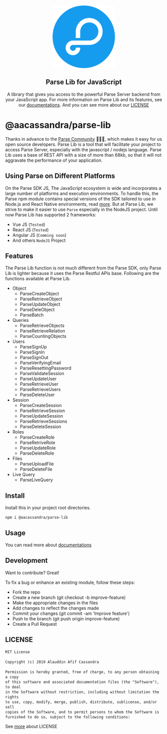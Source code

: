 <p align="center">
    <img alt="Parse Platform" src="assets/img/logo_large.png" width="200">
</p>

<h2 align="center">Parse Lib for JavaScript</h2>

<p align="center">
    A library that gives you access to the powerful Parse Server backend from your JavaScript app. For more information on Parse Lib and its features, see our <a href='https://parse-lib.web.app/#parse-lib'>documentations</a>. And you can see more about our <a href='https://github.com/aacassandra/parse-lib/blob/master/LICENSE'>LICENSE</a>
</p>


# @aacassandra/parse-lib
Thanks in advance to the [Parse Community](https://github.com/parse-community) 👏👏👏, which makes it easy for us open source developers.
Parse Lib is a tool that will facilitate your project to access Parse Server, especially with the javascript / nodejs language. Parse Lib uses a base of REST API with a size of more than 68kb, so that it will not aggravate the performance of your application.

## Using Parse on Different Platforms
On the Parse SDK JS, The JavaScript ecosystem is wide and incorporates a large number of platforms and execution environments. To handle this, the Parse npm module contains special versions of the SDK tailored to use in Node.js and React Native environments, read [more](https://github.com/parse-community/Parse-SDK-JS/blob/master/README.md#using-parse-on-different-platforms). But at Parse Lib, we strive to make it easier to use `Parse` especially in the NodeJS project. Until now Parse Lib has supported 2 frameworks:
- Vue JS (`Tested`)
- React JS (`Tested`)
- Angular JS (`Comming soon`)
- And others `NodeJS` Project

## Features
The Parse Lib function is not much different from the Parse SDK, only Parse Lib is lighter because it uses the Parse Restful APIs base. Following are the functions available at Parse Lib. 

- Object
  - ParseCreateObject
  - ParseRetrieveObject  
  - ParseUpdateObject
  - ParseDeleObject
  - ParseBatch
- Queries
  - ParseRetrieveObjects
  - ParseRetrieveRelation
  - ParseCountingObjects
- Users
  - ParseSignUp
  - ParseSignIn
  - ParseSignOut
  - ParseVerifyingEmail
  - ParseResettingPassword
  - ParseValidateSession
  - ParseUpdateUser
  - ParseRetrieveUser
  - ParseRetrieveUsers
  - ParseDeleteUser
- Session
  - ParseCreateSession
  - ParseRetrieveSession
  - ParseUpdateSession
  - ParseRetrieveSessions
  - ParseDeleteSession
- Roles
  - ParseCreateRole
  - ParseRetriveRole
  - ParseUpdateRole
  - ParseDeleteRole
- Files
  - ParseUploadFile
  - ParseDeleteFile
- Live Query
  - ParseLiveQuery

## Install
Install this in your project root directories.
```
npm i @aacassandra/parse-lib
```

## Usage
You can read more about [documentations](https://parse-lib.web.app/#parse-lib)

## Development

Want to contribute? Great!

To fix a bug or enhance an existing module, follow these steps:

- Fork the repo
- Create a new branch (git checkout -b improve-feature)
- Make the appropriate changes in the files
- Add changes to reflect the changes made
- Commit your changes (git commit -am 'Improve feature')
- Push to the branch (git push origin improve-feature)
- Create a Pull Request


## LICENSE
```
MIT License

Copyright (c) 2019 Alauddin Afif Cassandra

Permission is hereby granted, free of charge, to any person obtaining a copy
of this software and associated documentation files (the "Software"), to deal
in the Software without restriction, including without limitation the rights
to use, copy, modify, merge, publish, distribute, sublicense, and/or sell
copies of the Software, and to permit persons to whom the Software is
furnished to do so, subject to the following conditions:
```

See [more](https://github.com/aacassandra/parse-lib/blob/master/LICENSE) about LICENSE
